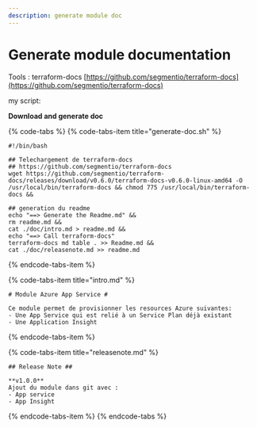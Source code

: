 ```yaml
---
description: generate module doc
---
```


# Generate module documentation

Tools : terraform-docs [https://github.com/segmentio/terraform-docs](https://github.com/segmentio/terraform-docs)

my script:

**Download and generate doc**

{% code-tabs %}
{% code-tabs-item title="generate-doc.sh" %}
```text
#!/bin/bash

## Telechargement de terraform-docs
## https://github.com/segmentio/terraform-docs
wget https://github.com/segmentio/terraform-docs/releases/download/v0.6.0/terraform-docs-v0.6.0-linux-amd64 -O /usr/local/bin/terraform-docs && chmod 775 /usr/local/bin/terraform-docs &&

## generation du readme
echo "==> Generate the Readme.md" &&
rm readme.md &&
cat ./doc/intro.md > readme.md &&
echo "==> Call terraform-docs"
terraform-docs md table . >> Readme.md &&
cat ./doc/releasenote.md >> readme.md 
```
{% endcode-tabs-item %}

{% code-tabs-item title="intro.md" %}
```
# Module Azure App Service #

Ce module permet de provisionner les resources Azure suivantes:
- Une App Service qui est relié à un Service Plan déjà existant
- Une Application Insight
```
{% endcode-tabs-item %}

{% code-tabs-item title="releasenote.md" %}
```
## Release Note ##

**v1.0.0**
Ajout du module dans git avec :
- App service
- App Insight
```
{% endcode-tabs-item %}
{% endcode-tabs %}



